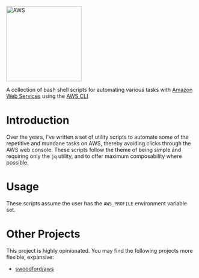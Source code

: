 <img src="https://upload.wikimedia.org/wikipedia/commons/thumb/9/93/Amazon_Web_Services_Logo.svg/800px-Amazon_Web_Services_Logo.svg.png" alt="AWS" width=200>

A collection of bash shell scripts for automating various tasks with [Amazon Web Services](https://aws.amazon.com/) using the [AWS CLI](https://aws.amazon.com/cli/)

# Introduction

Over the years, I've written a set of utility scripts to automate some of the repetitive and mundane tasks on AWS, thereby avoiding clicks through the AWS web console.  These scripts follow the theme of being simple and requiring only the `jq` utility, and to offer maximum composability where possible.

# Usage

These scripts assume the user has the `AWS_PROFILE` environment variable set.

# Other Projects

This project is highly opinionated.  You may find the following projects more flexible, expansive:

* [swoodford/aws](https://github.com/swoodford/aws)

